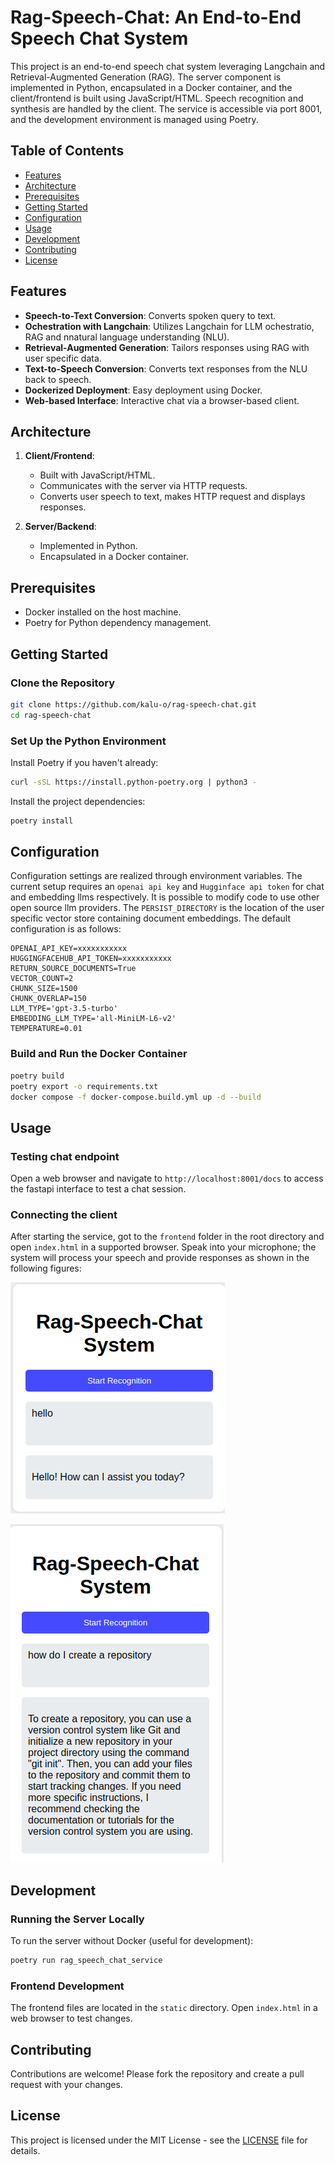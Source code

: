 # Rag-Speech-Chat: An End-to-End Speech Chat System

This project is an end-to-end speech chat system leveraging Langchain and Retrieval-Augmented Generation (RAG). The server component is implemented in Python, encapsulated in a Docker container, and the client/frontend is built using JavaScript/HTML. Speech recognition and synthesis are handled by the client. The service is accessible via port 8001, and the development environment is managed using Poetry.

## Table of Contents

- [Features](#features)
- [Architecture](#architecture)
- [Prerequisites](#prerequisites)
- [Getting Started](#Getting-Started)
- [Configuration](#configuration)
- [Usage](#usage)
- [Development](#development)
- [Contributing](#contributing)
- [License](#license)

## Features

- **Speech-to-Text Conversion**: Converts spoken query to text.
- **Ochestration with Langchain**: Utilizes Langchain for LLM ochestratio, RAG and nnatural language understanding (NLU).
- **Retrieval-Augmented Generation**: Tailors responses using RAG with user specific data.
- **Text-to-Speech Conversion**: Converts text responses from the NLU back to speech.
- **Dockerized Deployment**: Easy deployment using Docker.
- **Web-based Interface**: Interactive chat via a browser-based client.

## Architecture

1. **Client/Frontend**: 
    - Built with JavaScript/HTML.
    - Communicates with the server via HTTP requests.
    - Converts user speech to text, makes HTTP request and displays responses.

2. **Server/Backend**:
    - Implemented in Python.
    - Encapsulated in a Docker container.

## Prerequisites

- Docker installed on the host machine.
- Poetry for Python dependency management.

## Getting Started

### Clone the Repository

```bash
git clone https://github.com/kalu-o/rag-speech-chat.git
cd rag-speech-chat
```

### Set Up the Python Environment

Install Poetry if you haven't already:

```bash
curl -sSL https://install.python-poetry.org | python3 -
```

Install the project dependencies:

```bash
poetry install
```

## Configuration

Configuration settings are realized through environment variables. The current setup requires an `openai api key` and `Hugginface api token` for chat and embedding llms respectively. It is possible to modify code to use other open source llm providers. The `PERSIST_DIRECTORY` is the location of the user specific vector store containing document embeddings. The default configuration is as follows:
```
OPENAI_API_KEY=xxxxxxxxxxx
HUGGINGFACEHUB_API_TOKEN=xxxxxxxxxxx
RETURN_SOURCE_DOCUMENTS=True
VECTOR_COUNT=2
CHUNK_SIZE=1500
CHUNK_OVERLAP=150
LLM_TYPE='gpt-3.5-turbo'
EMBEDDING_LLM_TYPE='all-MiniLM-L6-v2'
TEMPERATURE=0.01
```

### Build and Run the Docker Container


```bash
poetry build
poetry export -o requirements.txt
docker compose -f docker-compose.build.yml up -d --build
```

## Usage

### Testing chat endpoint

Open a web browser and navigate to `http://localhost:8001/docs` to access the fastapi interface to test a chat session.

### Connecting the client

After starting the service, got to the `frontend` folder in the root directory and open `index.html` in a supported browser. Speak into your microphone; the system will process your speech and provide responses as shown in the following figures: 

![image info](./static/assets/img/user-interface-test.png)

![image info](./static/assets/img/rag-chat.png)

## Development

### Running the Server Locally

To run the server without Docker (useful for development):

```bash
poetry run rag_speech_chat_service
```

### Frontend Development

The frontend files are located in the `static` directory. Open `index.html` in a web browser to test changes.

## Contributing

Contributions are welcome! Please fork the repository and create a pull request with your changes.

## License

This project is licensed under the MIT License - see the [LICENSE](LICENSE) file for details.

